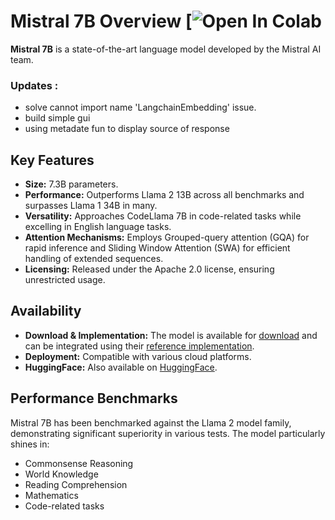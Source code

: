 # Mistral 7B Overview [![Open In Colab](https://github.com/elkhayyat17/Mistral7b_pdf_chatting/blob/main/Chat_with_papers_Mistral_7b.ipynb)

**Mistral 7B** is a state-of-the-art language model developed by the Mistral AI team.
### Updates :
- solve cannot import name 'LangchainEmbedding' issue.
- build simple gui
- using metadate fun to display source of response 
## Key Features


- **Size:** 7.3B parameters.
- **Performance:** Outperforms Llama 2 13B across all benchmarks and surpasses Llama 1 34B in many.
- **Versatility:** Approaches CodeLlama 7B in code-related tasks while excelling in English language tasks.
- **Attention Mechanisms:** Employs Grouped-query attention (GQA) for rapid inference and Sliding Window Attention (SWA) for efficient handling of extended sequences.
- **Licensing:** Released under the Apache 2.0 license, ensuring unrestricted usage.

## Availability

- **Download & Implementation:** The model is available for [download](#) and can be integrated using their [reference implementation](#).
- **Deployment:** Compatible with various cloud platforms.
- **HuggingFace:** Also available on [HuggingFace](https://huggingface.co/mistralai).

## Performance Benchmarks

Mistral 7B has been benchmarked against the Llama 2 model family, demonstrating significant superiority in various tests. The model particularly shines in:

- Commonsense Reasoning
- World Knowledge
- Reading Comprehension
- Mathematics
- Code-related tasks
